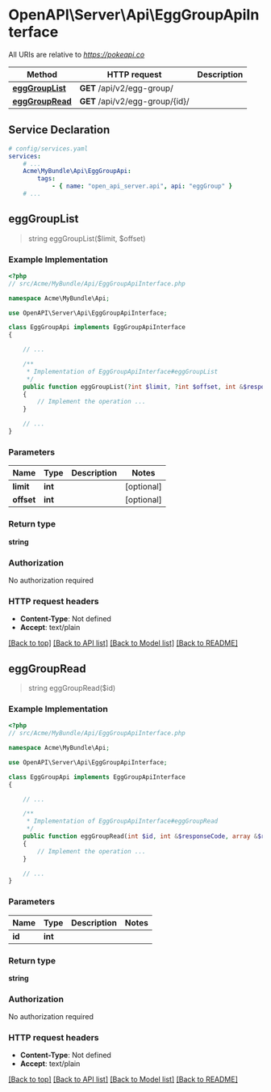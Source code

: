# OpenAPI\Server\Api\EggGroupApiInterface

All URIs are relative to *https://pokeapi.co*

Method | HTTP request | Description
------------- | ------------- | -------------
[**eggGroupList**](EggGroupApiInterface.md#eggGroupList) | **GET** /api/v2/egg-group/ | 
[**eggGroupRead**](EggGroupApiInterface.md#eggGroupRead) | **GET** /api/v2/egg-group/{id}/ | 


## Service Declaration
```yaml
# config/services.yaml
services:
    # ...
    Acme\MyBundle\Api\EggGroupApi:
        tags:
            - { name: "open_api_server.api", api: "eggGroup" }
    # ...
```

## **eggGroupList**
> string eggGroupList($limit, $offset)



### Example Implementation
```php
<?php
// src/Acme/MyBundle/Api/EggGroupApiInterface.php

namespace Acme\MyBundle\Api;

use OpenAPI\Server\Api\EggGroupApiInterface;

class EggGroupApi implements EggGroupApiInterface
{

    // ...

    /**
     * Implementation of EggGroupApiInterface#eggGroupList
     */
    public function eggGroupList(?int $limit, ?int $offset, int &$responseCode, array &$responseHeaders): array|object|null
    {
        // Implement the operation ...
    }

    // ...
}
```

### Parameters

Name | Type | Description  | Notes
------------- | ------------- | ------------- | -------------
 **limit** | **int**|  | [optional]
 **offset** | **int**|  | [optional]

### Return type

**string**

### Authorization

No authorization required

### HTTP request headers

 - **Content-Type**: Not defined
 - **Accept**: text/plain

[[Back to top]](#) [[Back to API list]](../../README.md#documentation-for-api-endpoints) [[Back to Model list]](../../README.md#documentation-for-models) [[Back to README]](../../README.md)

## **eggGroupRead**
> string eggGroupRead($id)



### Example Implementation
```php
<?php
// src/Acme/MyBundle/Api/EggGroupApiInterface.php

namespace Acme\MyBundle\Api;

use OpenAPI\Server\Api\EggGroupApiInterface;

class EggGroupApi implements EggGroupApiInterface
{

    // ...

    /**
     * Implementation of EggGroupApiInterface#eggGroupRead
     */
    public function eggGroupRead(int $id, int &$responseCode, array &$responseHeaders): array|object|null
    {
        // Implement the operation ...
    }

    // ...
}
```

### Parameters

Name | Type | Description  | Notes
------------- | ------------- | ------------- | -------------
 **id** | **int**|  |

### Return type

**string**

### Authorization

No authorization required

### HTTP request headers

 - **Content-Type**: Not defined
 - **Accept**: text/plain

[[Back to top]](#) [[Back to API list]](../../README.md#documentation-for-api-endpoints) [[Back to Model list]](../../README.md#documentation-for-models) [[Back to README]](../../README.md)

